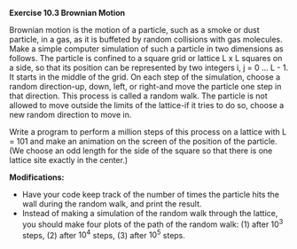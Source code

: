 **Exercise 10.3 Brownian Motion**

Brownian motion is the motion of a particle, such as a smoke or dust particle, in a gas,
as it is buffeted by random collisions with gas molecules. Make a simple computer
simulation of such a particle in two dimensions as follows. The particle is confined to
a square grid or lattice L x L squares on a side, so that its position can be represented
by two integers i, j = 0 ... L - 1. It starts in the middle of the grid. On each step of
the simulation, choose a random direction-up, down, left, or right-and move the
particle one step in that direction. This process is called a random walk. The particle is
not allowed to move outside the limits of the lattice-if it tries to do so, choose a new
random direction to move in.  

Write a program to perform a million steps of this process on a lattice with L = 101
and make an animation on the screen of the position of the particle. (We choose an odd
length for the side of the square so that there is one lattice site exactly in the center.)  


**Modifications:**
- Have your code keep track of the number of times the particle hits the wall during
the random walk, and print the result.
- Instead of making a simulation of the random walk through the lattice, you should
make four plots of the path of the random walk: (1) after $10^3$ steps, (2) after $10^4$
steps, (3) after $10^5$ steps.
